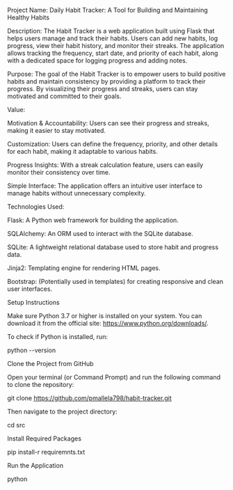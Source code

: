 Project Name:    Daily Habit Tracker: A Tool for Building and Maintaining Healthy Habits

Description:
The Habit Tracker is a web application built using Flask that helps users manage and track their habits. Users can add new habits, log progress, view their habit history, and monitor their streaks. The application allows tracking the frequency, start date, and priority of each habit, along with a dedicated space for logging progress and adding notes.

Purpose:
The goal of the Habit Tracker is to empower users to build positive habits and maintain consistency by providing a platform to track their progress. By visualizing their progress and streaks, users can stay motivated and committed to their goals.

Value:

Motivation & Accountability: Users can see their progress and streaks, making it easier to stay motivated.

Customization: Users can define the frequency, priority, and other details for each habit, making it adaptable to various habits.

Progress Insights: With a streak calculation feature, users can easily monitor their consistency over time.

Simple Interface: The application offers an intuitive user interface to manage habits without unnecessary complexity.

Technologies Used:

Flask: A Python web framework for building the application.

SQLAlchemy: An ORM used to interact with the SQLite database.

SQLite: A lightweight relational database used to store habit and progress data.

Jinja2: Templating engine for rendering HTML pages.

Bootstrap: (Potentially used in templates) for creating responsive and clean user interfaces.

Setup Instructions

Make sure Python 3.7 or higher is installed on your system. You can download it from the official site: https://www.python.org/downloads/.

To check if Python is installed, run:

python --version

Clone the Project from GitHub

Open your terminal (or Command Prompt) and run the following command to clone the repository:

git clone https://github.com/pmallela798/habit-tracker.git

Then navigate to the project directory:

cd src

Install Required Packages

pip install-r requiremnts.txt

Run the Application

python 

